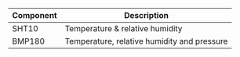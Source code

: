 |Component| Description|
| --- | --- |
|SHT10| Temperature & relative humidity|
|BMP180| Temperature, relative humidity and pressure|
